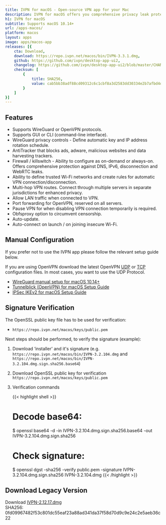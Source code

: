 ```yaml
---
title: IVPN for macOS - Open-source VPN app for your Mac
description: IVPN for macOS offers you comprehensive privacy leak protection with the IVPN firewall, automatic connection on insecure Wi-Fi and Multi-hop.
h1: IVPN for macOS
subtitle: Supports macOS 10.14+
url: /apps-macos/
platform: macos
layout: apps
image: apps/macos-app
releases: [{
    cta: Download,
    download: https://repo.ivpn.net/macos/bin/IVPN-3.3.1.dmg,
    github: https://github.com/ivpn/desktop-app-ui2,
    changelog: https://github.com/ivpn/desktop-app-ui2/blob/master/CHANGELOG.md,
    checksum: [
        {
            title: SHA256,
            value: cab5bb38adf88cd09312c6c1cbf8a3d2583dd30334e2b7afbd4d95b1a16015ef
        }
    ]
}]
---
```

## Features

- Supports WireGuard or OpenVPN protocols.
- Supports GUI or CLI (command-line interface).
- WireGuard privacy controls - Define automatic key and IP address rotation schedule.
- AntiTracker that blocks ads, adware, malicious websites and data harvesting trackers.
- Firewall / killswitch - Ability to configure as on-demand or always-on. Offers comprehensive protection against DNS, IPv6, disconnection and WebRTC leaks.
- Ability to define trusted Wi-Fi networks and create rules for automatic VPN connection/disconnection.
- Multi-hop VPN routes. Connect through multiple servers in separate jurisdictions for enhanced privacy.
- Allow LAN traffic when connected to VPN.
- Port forwarding for OpenVPN, reserved on all servers.
- Pause VPN for when disabling VPN connection temporarily is required.
- Obfsproxy option to circumvent censorship.
- Auto-update.
- Auto-connect on launch / on joining insecure Wi-Fi.

## Manual Configuration

If you prefer not to use the IVPN app please follow the relevant setup guide below.

If you are using OpenVPN download the latest OpenVPN [UDP](/releases/config/ivpn-openvpn-config.zip) or [TCP](/releases/config/ivpn-openvpn-config-tcp.zip) configuration files. In most cases, you want to use the UDP Protocol.

- [WireGuard manual setup for macOS 10.14+](/setup/macos-wireguard/)
- [Tunnelblick (OpenVPN) for macOS Setup Guide](/setup/macos-openvpn-tunnelblick/)  
- [IPSec IKEv2 for macOS Setup Guide](/setup/macos-ipsec-with-ikev2/)   

## Signature Verification

The OpenSSL public key file has to be used for verification:

* `https://repo.ivpn.net/macos/keys/public.pem`

Next steps should be performed, to verify the signature (example):

1.  Download ‘installer' and it's signature (e.g. `https://repo.ivpn.net/macos/bin/IVPN-3.2.104.dmg` and `https://repo.ivpn.net/macos/bin/IVPN-3.2.104.dmg.sign.sha256.base64`)
2.  Download OpenSSL public key for verification `https://repo.ivpn.net/macos/keys/public.pem`
3.  Verification commands 

    {{< highlight shell >}}
    # Decode base64:
    $ openssl base64 -d -in IVPN-3.2.104.dmg.sign.sha256.base64 -out IVPN-3.2.104.dmg.sign.sha256
    # Check signature:
    $ openssl dgst -sha256 -verify public.pem -signature IVPN-3.2.104.dmg.sign.sha256 IVPN-3.2.104.dmg
    {{< /highlight >}}

## Download Legacy Version

Download [IVPN-2.12.17.dmg](https://cdn.ivpn.net/releases/osx/IVPN-2.12.17.dmg)  
SHA256: 0fd09967482f53c801dc55eaf23a88ad341da37f58d70d9c9e24c2e5aeb36c22  
